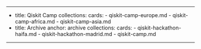 ---
-
  title: Qiskit Camp
  collections:
    cards:
      - qiskit-camp-europe.md
      - qiskit-camp-africa.md
      - qiskit-camp-asia.md
-
  title: Archive
  anchor: archive
  collections:
    cards:
      - qiskit-hackathon-haifa.md
      - qiskit-hackathon-madrid.md
      - qiskit-camp.md
---